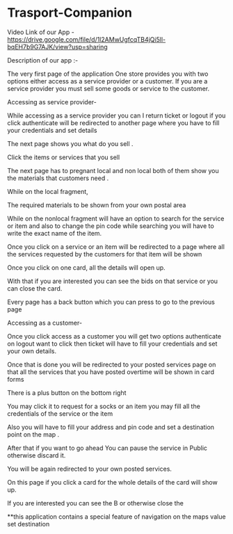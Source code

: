# Trasport-Companion

Video Link of our App - https://drive.google.com/file/d/1l2AMwUgfcqTB4jQi5ll-bqEH7b9G7AJK/view?usp=sharing

Description of our app :-

The very first page of the application One store provides you with two options either access as a service provider or a customer.
If you are a service provider you must sell some goods or service to the customer.



Accessing as service provider-

While accessing as a service provider you can I return ticket or logout if you click authenticate will be redirected to another page where you have to fill  your credentials and set details

The next page shows you what do you sell . 

Click the items or services that you sell

The next page has to pregnant local and non local both of them show you the materials that customers need .

While on the local fragment, 

The required materials to be shown from your own postal area

While on the nonlocal fragment will have an option to search for the service or item and also to change the pin code while searching you will have to write the exact name of the item.

Once you click on a service or an item will be redirected to a page where all the services requested by the customers for that item will be shown

Once you click on one card, all the details will open up. 

With that if you are interested you can see the bids on that service or you can close the card.

Every page has a back button which you can press to go to the previous page




Accessing as a customer-

Once you click access as a customer you will get two options authenticate on logout want to click then ticket will have to fill your credentials and set your own details.

Once that is done you will be redirected to your posted services page on that all the services that you have posted overtime will be shown in card forms

There is a plus button on the bottom right

You may click it to request for a socks or an item you may fill all the credentials of the service or the item

Also you will have to fill your address and pin code and set a destination point on the map .

After that if you want to go ahead You can pause the service in Public otherwise discard it.

You will be again redirected to your own posted services.

On this page if you click a card for the whole details of the card will show up.

If you are interested you can see the B or otherwise close the

**this application contains a special feature of navigation on the maps value set destination
